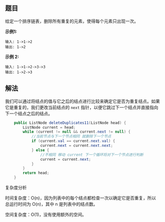 ## 题目

给定一个排序链表，删除所有重复的元素，使得每个元素只出现一次。

**示例1:**

```
输入: 1->1->2
输出: 1->2
```

**示例 2:**

```
输入: 1->1->2->3->3
输出: 1->2->3
```

## 解法

我们可以通过将结点的值与它之后的结点进行比较来确定它是否为重复结点。如果它是重复的，我们更改当前结点的 `next` 指针，以便它跳过下一个结点并直接指向下一个结点之后的结点。

```java
    public ListNode deleteDuplicates11(ListNode head) {
        ListNode current = head;
        while (current != null && current.next != null) {
            //当前节点与下一个节点相同 就删除下一个节点
            if (current.val == current.next.val) {
                current.next = current.next.next;
            } else {
                //不相同 移动 current 下一个循环将对下一个节点进行判断
                current = current.next;
            }
        }
        return head;
    }
```

复杂度分析

时间复杂度：O(n)，因为列表中的每个结点都检查一次以确定它是否重复，所以总运行时间为 O(n)，其中 n 是列表中的结点数。

空间复杂度：O(1)，没有使用额外的空间。

